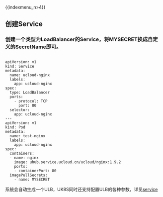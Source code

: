 {{indexmenu_n>4}}
## 创建Service

### 创建一个类型为LoadBalancer的Service，将MYSECRET换成自定义的SecretName即可。

```

apiVersion: v1
kind: Service
metadata: 
  name: ucloud-nginx
  labels:
    app: ucloud-nginx
spec: 
  type: LoadBalancer
  ports: 
    - protocol: TCP
      port: 80
  selector:
    app: ucloud-nginx
---
apiVersion: v1
kind: Pod
metadata:
  name: test-nginx
  labels:
    app: ucloud-nginx
spec:
  containers:
  - name: nginx
    image: uhub.service.ucloud.cn/ucloud/nginx:1.9.2
    ports:
    - containerPort: 80
  imagePullSecrets:
    - name: MYSECRET
```

系统会自动生成一个ULB，UK8S同时还支持配置ULB的各种参数，详见[service](../service/annotations)